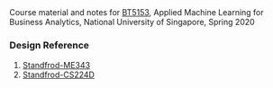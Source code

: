 ## 

Course material and notes for [BT5153](https://nusmsba.github.io/), Applied Machine Learning for Business Analytics, National University of Singapore, Spring 2020                                       

### Design Reference

1. [Standfrod-ME343](https://stanford-me343.github.io/)
2. [Standfrod-CS224D](https://cs224d.stanford.edu/)

